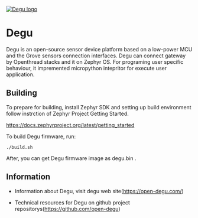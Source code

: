 [![Degu logo](doc/images/degu_logo.png)](https://open-degu.com)

Degu
========

Degu is an open-source sensor device platform based on a low-power MCU and the Grove sensors connection interfaces. Degu can connect gateway by Openthread stacks and it on Zephyr OS. For programing user specific behaviour, it impremented micropython intepritor for execute user application.

Building
--------

To prepare for building, install Zephyr SDK and setting up build environment follow
instrction of Zephyr Project Getting Started.

https://docs.zephyrproject.org/latest/getting_started

To build Degu firmware, run:

    ./build.sh

After, you can get Degu firmware image as degu.bin .

Information
--------

* Information about Degu, visit degu web site(https://open-degu.com/)

* Technical resources for Degu on github project repositorys(https://github.com/open-degu)
